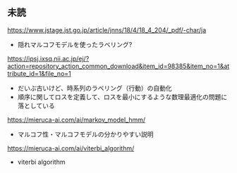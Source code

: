 ## 未読

https://www.jstage.jst.go.jp/article/jnns/18/4/18_4_204/_pdf/-char/ja
* 隠れマルコフモデルを使ったラベリング?

https://ipsj.ixsq.nii.ac.jp/ej/?action=repository_action_common_download&item_id=98385&item_no=1&attribute_id=1&file_no=1
* だいぶ古いけど、時系列のラベリング（行動）の自動化
* 順序に関してロスを定義して、ロスを最小にするような数理最適化の問題に落としている

https://mieruca-ai.com/ai/markov_model_hmm/
* マルコフ性・マルコフモデルの分かりやすい説明

https://mieruca-ai.com/ai/viterbi_algorithm/
* viterbi algorithm
